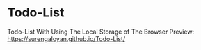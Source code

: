 # Todo-List
Todo-List With Using The Local Storage of The Browser
Preview: https://surengaloyan.github.io/Todo-List/
